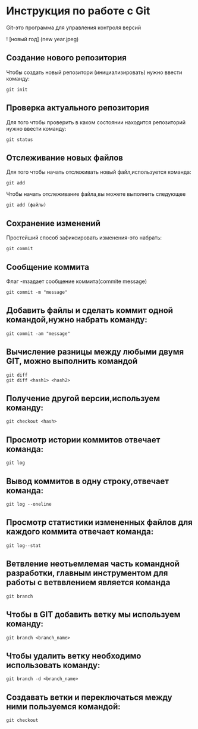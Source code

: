 # Инструкция по работе с Git

Git-это программа для управления контроля версий

! [новый год] (new year.jpeg)

## Создание нового репозитория

Чтобы создать новый репозитори (инициализировать) нужно ввести команду:

    git init    

## Проверка актуального репозитория

Для того чтобы проверить в каком состоянии находится репозиторий нужно ввести команду:

    git status

## Отслеживание новых файлов

Для того чтобы начать отслеживать новый файл,используется команда:

    git add

Чтобы начать отслеживание файла,вы можете выполнить следующее

    git add (файлы)

## Сохранение изменений

Простейший способ зафиксировать изменения-это набрать:

    git commit

## Сообщение коммита
Флаг -mзадает сообщение коммита(commite message)

    git commit -m "message"

## Добавить файлы и сделать коммит одной командой,нужно набрать команду:

    git commit -am "message"


 ## Вычисление разницы между любыми двумя GIT, можно выполнить командой

    git diff
    git diff <hash1> <hash2>


## Получение другой версии,используем команду:

    git checkout <hash>


## Просмотр истории коммитов отвечает команда:

    git log


## Вывод коммитов в одну строку,отвечает команда:

    git log --oneline


## Просмотр статистики измененных файлов для каждого коммита отвечает команда:

    git log--stat


## Ветвление неотьемлемая часть командной разработки, главным инструментом для работы с ветввлением является команда
 
    git branch

## Чтобы в GIT добавить ветку мы используем команду:


    git branch <branch_name>


## Чтобы удалить ветку необходимо использовать команду:

    git branch -d <branch_name>

## Создавать ветки и переключаться между ними пользуемся командой:

    git checkout